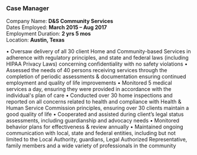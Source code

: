 ### Case Manager

Company Name: **D&S Community Services**  
Dates Employed: **March 2015 – Aug 2017**  
Employment Duration: **2 yrs 5 mos**  
Location: **Austin, Texas**

• Oversaw delivery of all 30 client Home and Community-based Services in adherence with regulatory principles, and state and federal laws (including HIPAA Privacy Laws) concerning confidentiality with no safety violations
• Assessed the needs of 40 persons receiving services through the completion of periodic assessments & documentation ensuring continued employment and quality of life improvements
• Monitored 5 medical services a day, ensuring they were provided in accordance with the individual's plan of care
• Conducted over 30 home inspections and reported on all concerns related to health and compliance with Health & Human Service Commission principles, ensuring over 30 clients maintain a good quality of life
• Cooperated and assisted during client’s legal status assessments, including guardianship and advocacy needs
• Monitored behavior plans for effectiveness & review annually
• Maintained ongoing communication with local, state and federal entities, including but not limited to the Local Authority, guardians, Legal Authorized Representative, family members and a wide variety of professionals in the community
